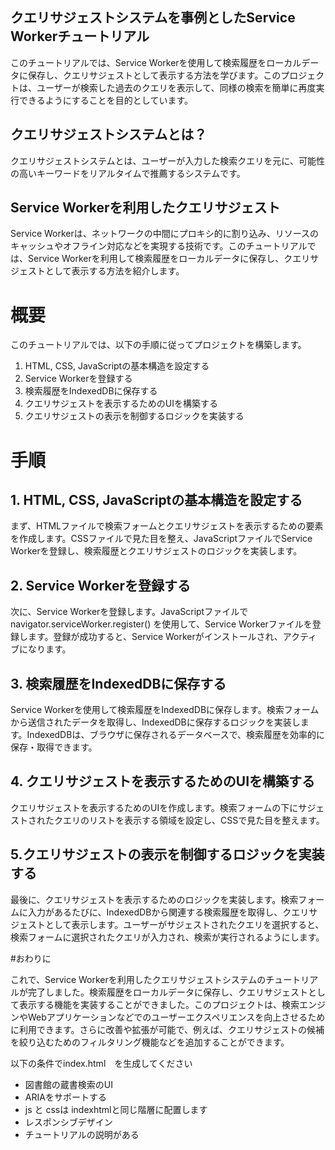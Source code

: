 ## クエリサジェストシステムを事例としたService Workerチュートリアル
このチュートリアルでは、Service Workerを使用して検索履歴をローカルデータに保存し、クエリサジェストとして表示する方法を学びます。このプロジェクトは、ユーザーが検索した過去のクエリを表示して、同様の検索を簡単に再度実行できるようにすることを目的としています。

## クエリサジェストシステムとは？

クエリサジェストシステムとは、ユーザーが入力した検索クエリを元に、可能性の高いキーワードをリアルタイムで推薦するシステムです。



## Service Workerを利用したクエリサジェスト

Service Workerは、ネットワークの中間にプロキシ的に割り込み、リソースのキャッシュやオフライン対応などを実現する技術です。このチュートリアルでは、Service Workerを利用して検索履歴をローカルデータに保存し、クエリサジェストとして表示する方法を紹介します。


# 概要
このチュートリアルでは、以下の手順に従ってプロジェクトを構築します。

1. HTML, CSS, JavaScriptの基本構造を設定する
1. Service Workerを登録する
1. 検索履歴をIndexedDBに保存する
1. クエリサジェストを表示するためのUIを構築する
1. クエリサジェストの表示を制御するロジックを実装する

# 手順
## 1. HTML, CSS, JavaScriptの基本構造を設定する
まず、HTMLファイルで検索フォームとクエリサジェストを表示するための要素を作成します。CSSファイルで見た目を整え、JavaScriptファイルでService Workerを登録し、検索履歴とクエリサジェストのロジックを実装します。

## 2. Service Workerを登録する
次に、Service Workerを登録します。JavaScriptファイルで navigator.serviceWorker.register() を使用して、Service Workerファイルを登録します。登録が成功すると、Service Workerがインストールされ、アクティブになります。

## 3. 検索履歴をIndexedDBに保存する
Service Workerを使用して検索履歴をIndexedDBに保存します。検索フォームから送信されたデータを取得し、IndexedDBに保存するロジックを実装します。IndexedDBは、ブラウザに保存されるデータベースで、検索履歴を効率的に保存・取得できます。

## 4. クエリサジェストを表示するためのUIを構築する
クエリサジェストを表示するためのUIを作成します。検索フォームの下にサジェストされたクエリのリストを表示する領域を設定し、CSSで見た目を整えます。

## 5.クエリサジェストの表示を制御するロジックを実装する

最後に、クエリサジェストを表示するためのロジックを実装します。検索フォームに入力があるたびに、IndexedDBから関連する検索履歴を取得し、クエリサジェストとして表示します。ユーザーがサジェストされたクエリを選択すると、検索フォームに選択されたクエリが入力され、検索が実行されるようにします。

#おわりに

これで、Service Workerを利用したクエリサジェストシステムのチュートリアルが完了しました。検索履歴をローカルデータに保存し、クエリサジェストとして表示する機能を実装することができました。このプロジェクトは、検索エンジンやWebアプリケーションなどでのユーザーエクスペリエンスを向上させるために利用できます。さらに改善や拡張が可能で、例えば、クエリサジェストの候補を絞り込むためのフィルタリング機能などを追加することができます。

以下の条件でindex.html　を生成してください
- 図書館の蔵書検索のUI
- ARIAをサポートする
- js と cssは indexhtmlと同じ階層に配置します
- レスポンシブデザイン
- チュートリアルの説明がある